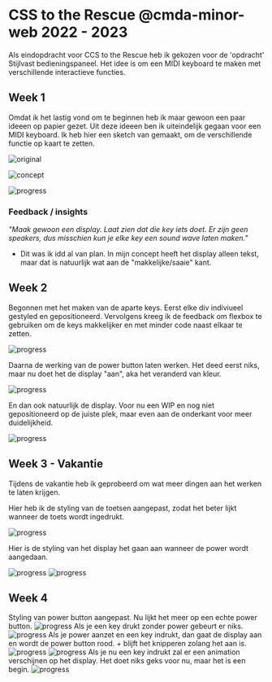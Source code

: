 # CSS to the Rescue @cmda-minor-web 2022 - 2023

Als eindopdracht voor CCS to the Rescue heb ik gekozen voor de 'opdracht' Stijlvast bedieningspaneel. Het idee is om een MIDI keyboard te maken met verschillende interactieve functies.

## Week 1
Omdat ik het lastig vond om te beginnen heb ik maar gewoon een paar ideeen op papier gezet. Uit deze ideeen ben ik uiteindelijk gegaan voor een MIDI keyboard. Ik heb hier een sketch van gemaakt, om de verschillende functie op kaart te zetten.

![original](/eindopdracht/images/week1/orginal.jpeg "Original")

![concept](/eindopdracht/images/week1/concept.png "Concept")

![progress](/eindopdracht/images/week1/progress1_1.png "Progress")

### Feedback / insights 
*"Maak gewoon een display. Laat zien dat die key iets doet. Er zijn geen speakers, dus misschien kun je elke key een sound wave laten maken."*

- Dit was ik idd al van plan. In mijn concept heeft het display alleen tekst, maar dat is natuurlijk wat aan de "makkelijke/saaie" kant.

## Week 2 
Begonnen met het maken van de aparte keys. Eerst elke div indiviueel gestyled en gepositioneerd.
Vervolgens kreeg ik de feedback om flexbox te gebruiken om de keys makkelijker en met minder code naast elkaar te zetten.

![progress](/eindopdracht/images/week2/progress2_1.png "Progress week 2_1")

Daarna de werking van de power button laten werken. Het deed eerst niks, maar nu doet het de display "aan", aka het veranderd van kleur.

![progress](/eindopdracht/images/week2/progress2_2.png "Progress week 2_2")

En dan ook natuurlijk de display. Voor nu een WIP en nog niet gepositioneerd op de juiste plek, maar even aan de onderkant voor meer duidelijkheid.

![progress](/eindopdracht/images/week2/progress2_3.png "Progress week 2_3")

## Week 3 - Vakantie
Tijdens de vakantie heb ik geprobeerd om wat meer dingen aan het werken te laten krijgen.

Hier heb ik de styling van de toetsen aangepast, zodat het beter lijkt wanneer de toets wordt ingedrukt.

![progress](/eindopdracht/images/week3/progress3_2.png "Progress week 3_2")

Hier is de styling van het display het gaan aan wanneer de power wordt aangedaan.

![progress](/eindopdracht/images/week3/progress3_1.png "Progress week 3_1")
![progress](/eindopdracht/images/week3/progress3_3.png "Progress week 3_3")

## Week 4
Styling van power button aangepast. Nu lijkt het meer op een echte power button.
![progress](/eindopdracht/images/week4/progress4_1.png "Progress week 4_1")
Als je een key drukt zonder power gebeurt er niks. 
![progress](/eindopdracht/images/week4/progress4_2.png "Progress week 4_2")
Als je power aanzet en een key indrukt, dan gaat de display aan en wordt de power button rood. + blijft het knipperen zolang het aan is.
![progress](/eindopdracht/images/week4/progress4_3.png "Progress week 4_3")
![progress](/eindopdracht/images/week4/progress4_4.png "Progress week 4_4")
Als je nu een key indrukt zal er een animation verschijnen op het display. Het doet niks geks voor nu, maar het is een begin.
![progress](/eindopdracht/images/week4/progress4_5.png "Progress week 4_5")
